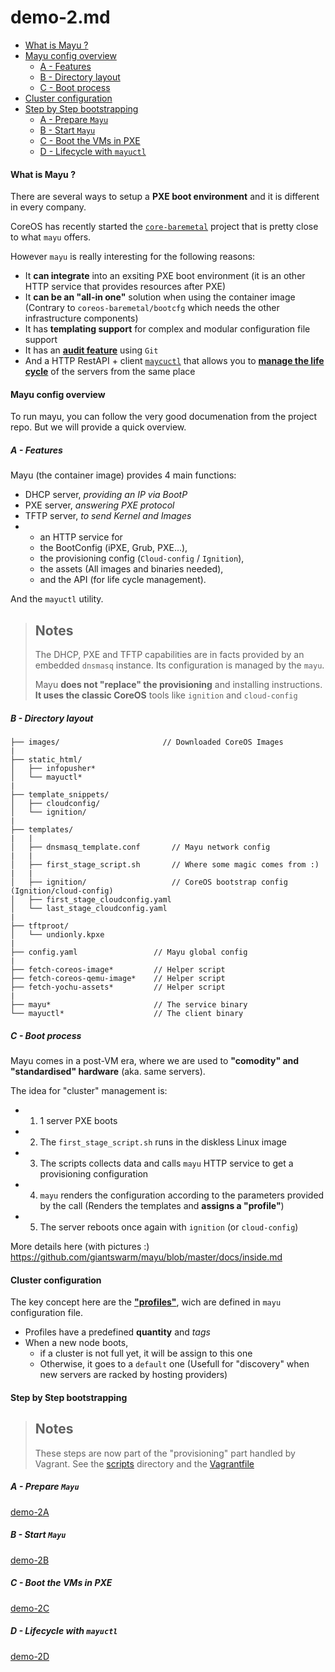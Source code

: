# demo-2.md

<!-- MarkdownTOC depth=5 -->

- [What is Mayu ?](#what-is-mayu-)
- [Mayu config overview](#mayu-config-overview)
  - [A - Features](#a---features)
  - [B - Directory layout](#b---directory-layout)
  - [C - Boot process](#c---boot-process)
- [Cluster configuration](#cluster-configuration)
- [Step by Step bootstrapping](#step-by-step-bootstrapping)
  - [A - Prepare `Mayu`](#a---prepare-mayu)
  - [B - Start `Mayu`](#b---start-mayu)
  - [C - Boot the VMs in PXE](#c---boot-the-vms-in-pxe)
  - [D - Lifecycle with `mayuctl`](#d---lifecycle-with-mayuctl)

<!-- /MarkdownTOC -->



#### What is Mayu ?

There are several ways to setup a **PXE boot environment** and it is different in every company.

CoreOS has recently started the [`core-baremetal`](https://github.com/coreos/coreos-baremetal) project that is pretty close to what `mayu` offers.

However `mayu` is really interesting for the following reasons:
- It **can integrate** into an exsiting PXE boot environment (it is an other HTTP service that provides resources after PXE)
- It **can be an "all-in one"** solution when using the container image (Contrary to `coreos-baremetal/bootcfg` which needs the other infrastructure components)
- It has **templating support** for complex and modular configuration file support
- It has an [**audit feature**](https://github.com/giantswarm/mayu/blob/master/docs/running.md) using `Git`
- And a HTTP RestAPI + client [`maycuctl`](https://github.com/giantswarm/mayu/blob/master/docs/mayuctl.md) that allows you to [**manage the life cycle**](https://github.com/giantswarm/mayu/blob/master/docs/machine_state_transition.md) of the servers from the same place



#### Mayu config overview

To run mayu, you can follow the very good documenation from the project repo.
But we will provide a quick overview.

##### A - Features

Mayu (the container image) provides 4 main functions:
- DHCP server, *providing an IP via BootP*
- PXE server, *answering PXE protocol*
- TFTP server, *to send Kernel and Images*
- + an HTTP service for
  + the BootConfig (iPXE, Grub, PXE...),
  + the provisioning config (`Cloud-config` / `Ignition`),
  + the assets (All images and binaries needed),
  + and the API (for life cycle management).

And the `mayuctl` utility.

> Notes
> --
>
> The DHCP, PXE and TFTP capabilities are in facts provided by an embedded `dnsmasq` instance.
> Its configuration is managed by the `mayu`.
>
> Mayu **does not "replace" the provisioning** and installing instructions. **It uses the classic CoreOS** tools like `ignition` and `cloud-config`
>

##### B - Directory layout

```
├── images/                       // Downloaded CoreOS Images
|
├── static_html/
│   ├── infopusher*
│   └── mayuctl*
|
├── template_snippets/
│   ├── cloudconfig/
│   └── ignition/
|
├── templates/
|   |
│   ├── dnsmasq_template.conf       // Mayu network config
|   |
│   ├── first_stage_script.sh       // Where some magic comes from :)
|   |
│   ├── ignition/                   // CoreOS bootstrap config (Ignition/cloud-config)
│   ├── first_stage_cloudconfig.yaml
│   └── last_stage_cloudconfig.yaml
|
├── tftproot/
│   └── undionly.kpxe
|
├── config.yaml                 // Mayu global config
|
├── fetch-coreos-image*         // Helper script
├── fetch-coreos-qemu-image*    // Helper script
├── fetch-yochu-assets*         // Helper script
|
├── mayu*                       // The service binary
└── mayuctl*                    // The client binary
```

##### C - Boot process

Mayu comes in a post-VM era, where we are used to **"comodity" and "standardised" hardware** (aka. same servers).

The idea for "cluster" management is:
* 1. 1 server PXE boots
* 2. The `first_stage_script.sh` runs in the diskless Linux image
* 3. The scripts collects data and calls `mayu` HTTP service to get a provisioning configuration
* 4. `mayu` renders the configuration according to the parameters provided by the call (Renders the templates and **assigns a "profile"**)
* 5. The server reboots once again with `ignition` (or `cloud-config`)

More details here (with pictures :) https://github.com/giantswarm/mayu/blob/master/docs/inside.md

#### Cluster configuration

The key concept here are the [**"profiles"**](https://github.com/giantswarm/mayu/blob/master/docs/configuration.md#profiles), wich are defined in `mayu` configuration file.
* Profiles have a predefined **quantity** and *tags*
* When a new node boots,
  - if a cluster is not full yet, it will be assign to this one
  - Otherwise, it goes to a `default` one (Usefull for "discovery" when new servers are racked by hosting providers)



#### Step by Step bootstrapping

> Notes
> --
>
> These steps are now part of the "provisioning" part handled by Vagrant.
> See the [scripts](../scripts/) directory and the [Vagrantfile](../Vagrantfile)
>


##### A - Prepare `Mayu`

[demo-2A](demo-2A.md)

##### B - Start `Mayu`

[demo-2B](demo-2B.md)

##### C - Boot the VMs in PXE

[demo-2C](demo-2C.md)

##### D - Lifecycle with `mayuctl`

[demo-2D](demo-2D.md)
